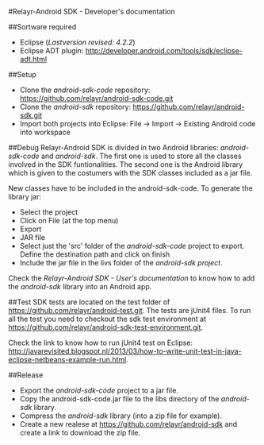 #Relayr-Android SDK - Developer's documentation

##Sortware required
- Eclipse (*Lastversion revised: 4.2.2*)
- Eclipse ADT plugin: http://developer.android.com/tools/sdk/eclipse-adt.html

##Setup
- Clone the *android-sdk-code* repository: https://github.com/relayr/android-sdk-code.git
- Clone the *android-sdk* repository: https://github.com/relayr/android-sdk.git
- Import both projects into Eclipse: File -> Import -> Existing Android code into workspace

##Debug
Relayr-Android SDK is divided in two Android libraries: *android-sdk-code* and *android-sdk*. The first one is used 
to store all the classes involved in the SDK funtionalities. The second one is the Android library which is given to the
costumers with the SDK classes included as a jar file.

New classes have to be included in the android-sdk-code. To generate the library jar:
- Select the project
- Click on File (at the top menu) 
- Export 
- JAR file
- Select just the 'src' folder of the *android-sdk-code* project to export. Define the destination path and click on finish
- Include the jar file in the livs folder of the *android-sdk project*.

Check the *Relayr-Android SDK - User's documentation* to know how to add the *android-sdk* library into an Android app.

##Test
SDK tests are located on the test folder of https://github.com/relayr/android-test.git. The tests are jUnit4 files. To run all the test you need to checkout the sdk test environment at https://github.com/relayr/android-sdk-test-environment.git.

Check the link to know how to run jUnit4
test on Eclipse: http://javarevisited.blogspot.nl/2013/03/how-to-write-unit-test-in-java-eclipse-netbeans-example-run.html.

##Release
- Export the *android-sdk-code* project to a jar file.
- Copy the android-sdk-code.jar file to the libs directory of the *android-sdk* library.
- Compress the *android-sdk* library (into a zip file for example).
- Create a new realese at https://github.com/relayr/android-sdk and create a link to download the zip file.
